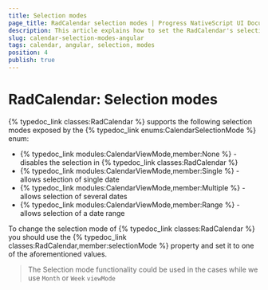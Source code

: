 ```yaml
---
title: Selection modes
page_title: RadCalendar selection modes | Progress NativeScript UI Documentation
description: This article explains how to set the RadCalendar's selection mode  with Angular
slug: calendar-selection-modes-angular
tags: calendar, angular, selection, modes
position: 4
publish: true
---
```


# RadCalendar: Selection modes
{% typedoc_link classes:RadCalendar %} supports the following selection modes exposed by the {% typedoc_link enums:CalendarSelectionMode %} enum:

- {% typedoc_link modules:CalendarViewMode,member:None %} - disables the selection in {% typedoc_link classes:RadCalendar %}
- {% typedoc_link modules:CalendarViewMode,member:Single %} - allows selection of single date
- {% typedoc_link modules:CalendarViewMode,member:Multiple %} - allows selection of several dates
- {% typedoc_link modules:CalendarViewMode,member:Range %} - allows selection of a date range

To change the selection mode of {% typedoc_link classes:RadCalendar %} you should use the {% typedoc_link classes:RadCalendar,member:selectionMode %} property and set it to one of the aforementioned values.

<snippet id='angular-calendar-selection-modes-html' />

> The Selection mode functionality could be used in the cases while we use `Month` or `Week` `viewMode`